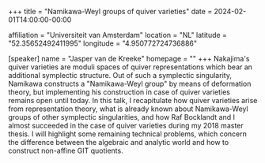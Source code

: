 +++
title = "Namikawa-Weyl groups of quiver varieties"
date = 2024-02-01T14:00:00-00:00

affiliation = "Universiteit van Amsterdam"
location = "NL"
latitude = "52.35652492411995"
longitude = "4.950772724736886"

[speaker]
  name = "Jasper van de Kreeke"
  homepage = ""
+++
Nakajima's quiver varieties are moduli spaces of quiver representations
which bear an additional symplectic structure. Out of such a symplectic
singularity, Namikawa constructs a "Namikawa-Weyl group" by means of
deformation theory, but implementing his construction in case of quiver
varieties remains open until today. In this talk, I recapitulate how
quiver varieties arise from representation theory, what is already known
about Namikawa-Weyl groups of other symplectic singularities, and how
Raf Bocklandt and I almost succeeded in the case of quiver varieties
during my 2018 master thesis. I will highlight some remaining technical
problems, which concern the difference between the algebraic and
analytic world and how to construct non-affine GIT quotients. 
